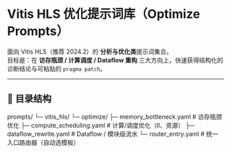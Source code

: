 # Vitis HLS 优化提示词库（Optimize Prompts）

面向 Vitis HLS（推荐 2024.2）的 **分析与优化类**提示词集合。  
目标是：在 **访存瓶颈 / 计算调度 / Dataflow 重构** 三大方向上，快速获得结构化的诊断结论与可粘贴的 `pragma patch`。

---

## 📁 目录结构

prompts/
└─ vitis_hls/
 └─ optimize/
  ├─ memory_bottleneck.yaml # 访存瓶颈优化
  ├─ compute_scheduling.yaml # 计算/调度优化（II、资源）
  ├─ dataflow_rewrite.yaml # Dataflow / 模块级流水
  └─ router_entry.yaml # 统一入口路由器（自动选模板）
  